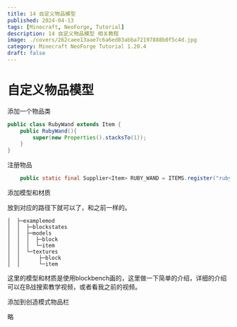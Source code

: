 ```yaml
---
title: 14 自定义物品模型
published: 2024-04-13
tags: [Minecraft, NeoForge, Tutorial]
description: 14 自定义物品模型 相关教程
image: ./covers/262caee13aae7c6a6ed83abba72197888b0f5c4d.jpg
category: Minecraft NeoForge Tutorial 1.20.4
draft: false
---
```

# 自定义物品模型

添加一个物品类

```java
public class RubyWand extends Item {
    public RubyWand(){
        super(new Properties().stacksTo(1));
    }
}

```

注册物品

```java
    public static final Supplier<Item> RUBY_WAND = ITEMS.register("ruby_wand", RubyWand::new);


```

添加模型和材质

放到对应的路径下就可以了，和之前一样的。

```
│  ├─examplemod
│  │  ├─blockstates
│  │  ├─models
│  │  │  ├─block
│  │  │  └─item
│  │  └─textures
│  │      ├─block
│  │      └─item

```

这里的模型和材质是使用blockbench画的，这里做一下简单的介绍，详细的介绍可以在B战搜索教学视频，或者看我之前的视频。

添加到创造模式物品栏

略

